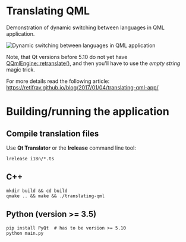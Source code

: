 # Translating QML

Demonstration of dynamic switching between languages in QML application.

![Dynamic switching between languages in QML application](/images/demo.gif?raw=true "Dynamic switching between languages in QML application")

Note, that Qt versions before 5.10 do not yet have [QQmlEngine::retranslate()](http://doc.qt.io/qt-5/qqmlengine.html#retranslate), and then you'll have to use the *empty string* magic trick.

For more details read the following article: https://retifrav.github.io/blog/2017/01/04/translating-qml-app/

# Building/running the application

## Compile translation files

Use **Qt Translator** or the **lrelease** command line tool:

    lrelease i18n/*.ts

## C++

    mkdir build && cd build
    qmake .. && make && ./translating-qml

## Python (version >= 3.5)

    pip install PyQt  # has to be version >= 5.10
    python main.py

